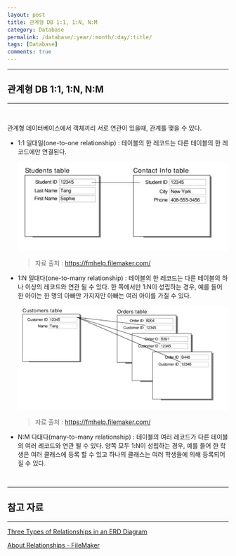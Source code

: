 ```yaml
---
layout: post
title: 관계형 DB 1:1, 1:N, N:M
category: Database
permalink: /database/:year/:month/:day/:title/
tags: [Database]
comments: true
---
```


---

## 관계형 DB 1:1, 1:N, N:M

---

<br>

관계형 데이터베이스에서 객체끼리 서로 연관이 있을때, 관계를 맺을 수 있다.

* 1:1 일대일(one-to-one relationship) : 테이블의 한 레코드는 다른 테이블의 한 레코드에만 연결된다. 

  ![일대일](/assets/post/database/2021-01-09-02.JPG)

  > 자료 출처 : https://fmhelp.filemaker.com/

* 1:N 일대다(one-to-many relationship) : 테이블의 한 레코드는 다른 테이블의 하나 이상의 레코드와 연관 될 수 있다. 한 쪽에서만 1:N이 성립하는 경우, 예를 들어 한 아이는 한 명의 아빠만 가지지만 아빠는 여러 아이를 가질 수 있다.

  ![일대다](/assets/post/database/2021-01-09-01.JPG)

  > 자료 출처 : https://fmhelp.filemaker.com/

* N:M 다대다(many-to-many relationship) : 테이블의 여러 레코드가 다른 테이블의 여러 레코드와 연관 될 수 있다. 양쪽 모두 1:N이 성립하는 경우, 예를 들어 한 학생은 여러 클래스에 등록 할 수 있고 하나의 클래스는 여러 학생들에 의해 등록되어질 수 있다.

<br>

---

## 참고 자료

---

[Three Types of Relationships in an ERD Diagram](https://www.relationaldbdesign.com/database-design/module6/three-relationship-types.php)

[About Relationships - FileMaker](https://fmhelp.filemaker.com/help/18/fmp/en/index.html#page/FMP_Help%2Frelationships.html%23wwconnect_header)